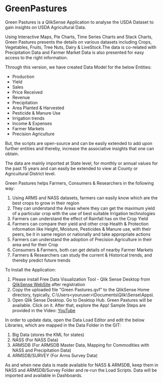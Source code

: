 # GreenPastures

Green Pastures is a QlikSense Application to analyse the USDA Dataset to gain insights on USDA Agricultural Data.

Using Interactive Maps, Pie Charts, Time Series Charts and Stack Charts, Green Pastures presents the details on various datasets including Crops, Vegetables, Fruits, Tree Nuts, Dairy & LiveStock.The data is co-related with Precipitation Data and Farmer Market Data is also presented for easy access to the right information.

Through this version, we have created Data Model for the below Entities:

* Production
* Yield
* Sales
* Price Received
* Revenue
* Precipitation
* Area Planted & Harvested
* Pesticide & Manure Use
* Irrigation trends
* Income & Expenses
* Farmer Markets
* Precision Agriculture

But, the scripts are open-source and can be easily extended to add upon further entities and thereby, increase the associative insights that one can obtain.

The data are mainly imported at State level, for monthly or annual values for the past 15 years and can easily be extended to view at County or Agricultural District level.


Green Pastures helps Farmers, Consumers & Researchers in the following way:

1. Using ARMS and NASS datasets, farmers can easily know which are the best crops to grow in their region
2. They can understand the Areas where they can get the maximum yield of a particular crop with the use of best suitable Irrigation technologies
3. Farmers can understand the effect of Rainfall has on the Crop Yield
4. Farmers can compare their yield and other crop Health & Protection information like Height, Moisture, Pesticides & Manure use, with their peers, be it in same region or nationally and take appropriate actions
5. Farmers can understand the adoption of Precision Agriculture in their area and for their Crop
6. Consumers & Farmers, both can get details of nearby Farmer Markets
7. Farmers & Researchers can study the current & Historical trends, and thereby predict future trends

To Install the Application:

1. Please install Free Data Visualization Tool - Qlik Sense Desktop from [QlikSense WebSite](http://www.qlik.com/try-or-buy/download-qlik-sense) after registration 
2. Copy the uploaded file "Green Pastures.qvf" to the QlikSense Home directory, typically, C:\Users\<youruser>\Documents\Qlik\Sense\Apps\
3. Open Qlik Sense Desktop. Go to Desktop Hub. Green Pastures will be available. Click on it. After that, explore the App! Sample Steps are provided in the Video: [YouTube](https://www.youtube.com/watch?v=A6lGDl3NjAU)

In order to update data, open the Data Load Editor and edit the below Libraries, which are mapped in the Data Folder in the GIT:

1. Big Data (stores the KML for states)
2. NASS (For NASS Data)
3. ARMSDB (For ARMSDB Master Data, Mapping for Commodities with NASS and Precipitation Data)
4. ARMSDB/SURVEY (For Arms Survey Data)

As and when new data is made available for NASS & ARMSDB, keep them in NASS and ARMSDB/Survey Folder and re-run the Load Scripts. Data will be imported and available in Dashboards.
